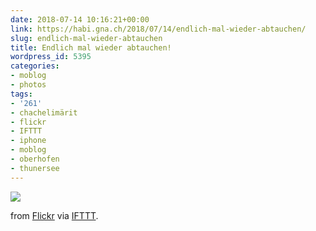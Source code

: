 ```yaml
---
date: 2018-07-14 10:16:21+00:00
link: https://habi.gna.ch/2018/07/14/endlich-mal-wieder-abtauchen/
slug: endlich-mal-wieder-abtauchen
title: Endlich mal wieder abtauchen!
wordpress_id: 5395
categories:
- moblog
- photos
tags:
- '261'
- chachelimärit
- flickr
- IFTTT
- iphone
- moblog
- oberhofen
- thunersee
---
```


![](https://static.flickr.com/1767/43351788922_d99b3d0585_b.jpg)

from [Flickr](https://flic.kr/p/293RfuA) via [IFTTT](https://ifttt.com/?ref=da&site=wordpress).
